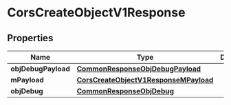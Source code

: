 
# CorsCreateObjectV1Response

## Properties
Name | Type | Description | Notes
------------ | ------------- | ------------- | -------------
**objDebugPayload** | [**CommonResponseObjDebugPayload**](CommonResponseObjDebugPayload.md) |  | 
**mPayload** | [**CorsCreateObjectV1ResponseMPayload**](CorsCreateObjectV1ResponseMPayload.md) |  | 
**objDebug** | [**CommonResponseObjDebug**](CommonResponseObjDebug.md) |  |  [optional]



